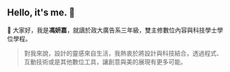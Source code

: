 ## Hello, it's me. 👋

<!-- **fengyenchia/fengyenchia** is a ✨ _special_ ✨ repository because its `README.md` (this file) appears on your GitHub profile. -->

<font style="vertical-align: inherit;"><font style="vertical-align: inherit;">🐯</font></font> 大家好，我是**馮妍嘉**，就讀於政大廣告系三年級，雙主修數位內容與科技學士學位學程。

> 對我來說，設計的靈感來自生活，我熱衷於將設計與科技結合，透過程式、互動技術或是其他數位工具，讓創意與美的展現有更多可能。

<!-- 
- 🔭 I’m currently working on ...
- 🌱 I’m currently learning ...
- 👯 I’m looking to collaborate on ...
- 🤔 I’m looking for help with ...
- 💬 Ask me about ...
- 📫 How to reach me: ...
- 😄 Pronouns: ...
- ⚡ Fun fact: ...
-->
